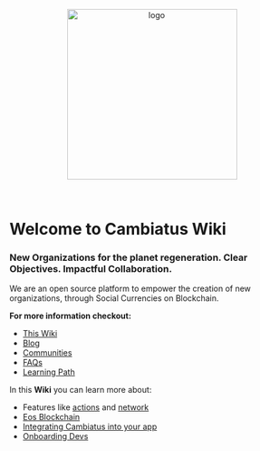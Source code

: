 <p align="center">
	<a href="https://cambiatus.com">
    <img src="https://cambiatus.github.io/assets/logo-cambiatus.png" alt="logo" width="300"> 
	</a>
</p>
<br/>

# Welcome to Cambiatus Wiki
### New Organizations for the planet regeneration. Clear Objectives. Impactful Collaboration.

We are an open source platform to empower the creation of new organizations, through Social Currencies on Blockchain.

**For more information checkout:**

- [This Wiki](https://cambiatus.github.io/)
- [Blog](https://medium.com/cambiatus)
- [Communities](https://www.cambiatus.com/pilots)
- [FAQs](https://www.cambiatus.com/faq2)
- [Learning Path](trilhadeaprendizagem.md)

In this **Wiki** you can learn more about:

- Features like [actions](features/actions.md) and [network](features/network.md)
- [Eos Blockchain](eos.md)
- [Integrating Cambiatus into your app](integration.md)
- [Onboarding Devs](onboarding.md)
